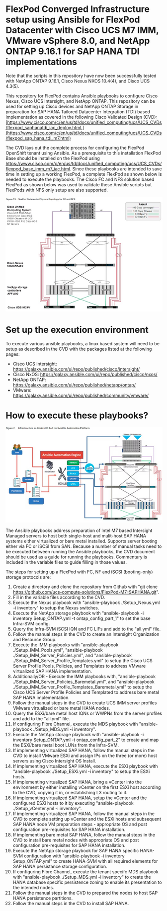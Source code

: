 # FlexPod Converged Infrastructure setup using Ansible for FlexPod Datacenter with Cisco UCS M7 IMM, VMware vSphere 8.0, and NetApp ONTAP 9.16.1 for SAP HANA TDI implementations 

Note that the scripts in this repository have now been successfully tested with NetApp ONTAP 9.16.1, Cisco Nexus NXOS 10.4(4), and Cisco UCS 4.3(5).

This repository for FlexPod contains Ansible playbooks to configure Cisco Nexus, Cisco UCS Intersight, and NetApp ONTAP. This repository can be used for setting up Cisco devices and NetApp ONTAP Storage in preparation for SAP HANA Tailored Datacenter Integration (TDI) based implementation as covered in the following Cisco Validated Design (CVD): [https://www.cisco.com/c/en/us/td/docs/unified_computing/ucs/UCS_CVDs/flexpod_saphanatdi_iac_deploy.html.](https://www.cisco.com/c/en/us/td/docs/unified_computing/ucs/UCS_CVDs/flexpod_sap_hana_tdi_m7.html)

The CVD lays out the complete process for configuring the FlexPod OpenShift tenant using Ansible. As a prerequisite to this installation FlexPod Base should be installed on the FlexPod using https://www.cisco.com/c/en/us/td/docs/unified_computing/ucs/UCS_CVDs/flexpod_base_imm_m7_iac.html. Since these playbooks are intended to save time in setting up a working FlexPod, a complete FlexPod as shown below is needed to execute the playbooks. The Cisco FC and NFS solution based FlexPod as shown below was used to validate these Ansible scripts but FlexPods with NFS only setup are also supported.

![block-diagram](https://github.com/ucs-compute-solutions/FlexPod-M7-SAPHANA/blob/main/ReadmePics/Main-Topology.jpg)

# Set up the execution environment

To execute various ansible playbooks, a linux based system will need to be setup as described in the CVD with the packages listed at the following pages:

- Cisco UCS Intersight: https://galaxy.ansible.com/ui/repo/published/cisco/intersight/
- Cisco NxOS: https://galaxy.ansible.com/ui/repo/published/cisco/nxos/
- NetApp ONTAP: https://galaxy.ansible.com/ui/repo/published/netapp/ontap/
- VMware: https://galaxy.ansible.com/ui/repo/published/community/vmware/

# How to execute these playbooks?

![block-diagram](https://github.com/ucs-compute-solutions/FlexPod-M7-SAPHANA/blob/main/ReadmePics/Ansible-Order.jpg)

The Ansible playbooks address preparation of Intel M7 based Intersight Managed servers to host both single-host and mulit-host SAP HANA systems either virtualized or bare metal installed. Supports server booting either via FC or iSCSI from SAN. 
Because a number of manual tasks need to be executed between running the Ansible playbooks, the CVD document should be used as a guide for running the playbooks. Commentary is included in the variable files to guide filling in those values.

The steps for setting up a FlexPod with FC, NF and iSCSI (booting-only) storage protocols are:

1.  Create a directory and clone the repository from Github with "git clone https://github.com/ucs-compute-solutions/FlexPod-M7-SAPHANA.git".
2.  Fill in the variable files according to the CVD.
3.  Execute the Nexus playbook with "ansible-playbook ./Setup_Nexus.yml -i inventory" to setup the Nexus switches.
4.  Execute the NetApp storage playbook with "ansible-playbook -i inventory Setup_ONTAP.yml -t ontap_config_part_1" to set the base Infra-SVM config.
5.  Query the Infra-SVM iSCSI IQN and FC LIFs and add to the "all.yml" file.
6.  Follow the manual steps in the CVD to create an Intersight Organization and Resource Group.
7.  Execute the IMM playbooks with "ansible-playbook ./Setup_IMM_Pools.yml", "ansible-playbook ./Setup_IMM_Server_Policies.yml", and "ansible-playbook ./Setup_IMM_Server_Profile_Templates.yml" to setup the Cisco UCS Server Profile Pools, Policies, and Templates to address VMware virtualized SAP HANA implementation.
8.  Additionally/OR - Execute the IMM playbooks with, "ansible-playbook ./Setup_IMM_Server_Policies_Baremetal.yml", and "ansible-playbook ./Setup_IMM_Server_Profile_Templates_Baremetal.yml" to setup the Cisco UCS Server Profile Policies and Templated to address bare metal SAP HANA implementation.
9.  Follow the manual steps in the CVD to create UCS IMM server profiles VMware virtualized or bare metal HANA nodes.
10. Query the ESXi/bare metal host IQNs or WWPNs from the server profiles and add to the "all.yml" file.
11. If configuring Fibre Channel, execute the MDS playbook with "ansible-playbook ./Setup_MDS.yml -i inventory".
12. Execute the NetApp storage playbook with "ansible-playbook -i inventory Setup_ONTAP.yml -t ontap_config_part_2" to create and map the ESXi/bare metal boot LUNs from the Infra-SVM.
13. If implementing virtualized SAP HANA, follow the manual steps in the CVD to install VMware ESXi and assign IPs on the three (or more) host servers using Cisco Intersight OS Install.
14. If implementing virtualized SAP HANA, execute the ESXi playbook with "ansible-playbook ./Setup_ESXi.yml -i inventory" to setup the ESXi hosts.
15. If implementing virtualized SAP HANA, bring a vCenter into the environment by either installing vCenter on the first ESXi host according to the CVD, copying it in, or establishing L3 routing to it.
16. If implementing virtualized SAP HANA, setup the vCenter and the configured ESXi hosts to it by executing "ansible-playbook ./Setup_vCenter.yml -i inventory".
17. If implementing virtualized SAP HANA, follow the manual steps in the CVD to complete setting up vCenter and the ESXi hosts and subsequent SAP HANA node VM preparation steps - appropriate OS and post configuration pre-requisites for SAP HANA installation.
18. If implementing bare metal SAP HANA, follow the manual steps in the CVD to install bare metal nodes with appropriate OS and post configuration pre-requisites for SAP HANA installation.
19. Execute the NetApp storage playbook for SAP HANA specific HANA-SVM configuration with "ansible-playbook -i inventory Setup_ONTAP.yml" to create HANA-SVM with all required elements for SAP HANA persistance storage configuration.
11. If configuring Fibre Channel, execute the tenant specifc MDS playbook with "ansible-playbook ./Setup_MDS.yml -i inventory" to create the HANA database specific persistence zoning to enable its presentation to the intended nodes.
20. Follow the manual steps in the CVD to prepared the nodes to host SAP HANA persistence partitions.
21. Follow the manual steps in the CVD to install SAP HANA.
